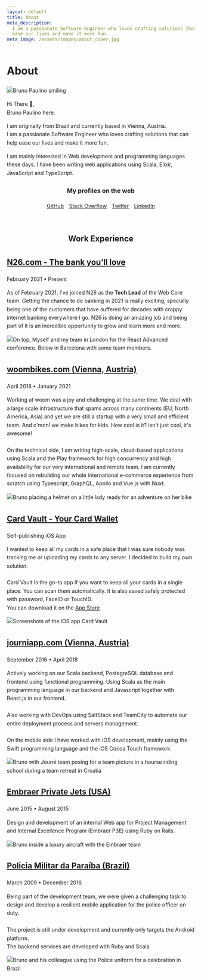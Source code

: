 ```yaml
---
layout: default
title: About
meta_description:
  I am a passionate Software Engineer who loves crafting solutions that can help
  ease our lives and make it more fun.
meta_image: /assets/images/about_cover.jpg
---
```


<div class="flex-center about-me" style="line-height: 1.6;">
    <h1>About</h1>
    <img src="/assets/images/bpaulino_.jpg" class="me" alt="Bruno Paulino smiling"/>
    <p>Hi There 👋,<br/>Bruno Paulino here.</p>
    <p>
        I am originally from Brazil and currently based in Vienna, Austria.<br/>
        I am a passionate Software Engineer who loves crafting solutions that can help ease our lives and make it more fun.
    </p>
    <p>
        I am mainly interested in Web development and programming languages these days. I have been writing web applications using Scala, Elixir, JavaScript and TypeScript.
    </p>
    <div style="text-align: center; padding-bottom: 30px;">
        <h3>My profiles on the web</h3>
        <a href="https://github.com/brunojppb" style="margin-right: 10px">GitHub</a>
        <a href="https://stackoverflow.com/users/2301092/bruno-paulino?tab=profile" style="margin-right: 10px">Stack Overflow</a>
        <a href="https://twitter.com/bpaulino0" style="margin-right: 10px">Twitter</a>
        <a href="https://www.linkedin.com/in/brunojppb/">LinkedIn</a>
    </div>
</div>

<div class="work" style="line-height: 1.6;">
    <div style="text-align: center; margin-bottom: 24px;">
        <h2>Work Experience</h2>
    </div>
  <div class="job-item">
      <div>
          <h2><a href="https://n26.com">N26.com - The bank you’ll love</a></h2>
          <div class="date">February 2021 • Present</div>
          <p>
              As of February 2021, I've joined N26 as the <strong>Tech Lead</strong> of the Web Core team. Getting the chance to do banking in 2021 is really exciting, specially being one of the customers that have suffered for decades with crappy internet banking everywhere I go. N26 is doing an amazing job and being part of it is an incredible opportunity to grow and learn more and more.
          </p>
      </div>
      <img src="/assets/images/n26_team.jpg"
        loading="lazy"
        alt="On top, Myself and my team in London for the React Advanced conference. Below in Barcelona with some team members."/>
  </div>

  <div class="job-item">
      <div>
          <h2><a href="https://woombikes.com">woombikes.com (Vienna, Austria)</a></h2>
          <div class="date">April 2018 • January 2021</div>
          <p>
              Working at woom was a joy and challenging at the same time. We deal with a large scale infrastructure that spams across many continents (EU, North America, Asia) and yet we are still a startup with a very small and efficient team. And c'mon! we make bikes for kids. How cool is it? isn't just cool, it's awesome! 
              <br/><br/>
              On the technical side, I am writing high-scale, cloud-based applications using Scala and the Play framework for high concurrency and high availability for our very international and remote team. I am currently focused on rebuilding our whole international e-commerce experience from scratch using Typescript, GraphQL, Apollo and Vue.js with Nuxt.
          </p>
      </div>
      <img src="/assets/images/woombikes.jpg" 
        loading="lazy"
        alt="Bruno placing a helmet on a little lady ready for an adventure on her bike"/>
  </div>

  <div class="job-item">
      <div>
          <h2><a href="https://apps.apple.com/us/app/card-vault-lite/id1389892665">Card Vault - Your Card Wallet</a></h2>
          <div class="date">Self-publishing iOS App</div>
          <p>
              I wanted to keep all my cards in a safe place that I was sure nobody was tracking me or uploading my cards to any server. I decided to build my own solution.<br/><br/>
              Card Vault is the go-to app if you want to keep all your cards in a single place. You can scan them automatically.
              It is also saved safely protected with password, FaceID or TouchID.<br/>
              You can download it on the <a href="https://apps.apple.com/us/app/card-vault-lite/id1389892665">App Store</a>
          </p>
      </div>
      <img src="/assets/images/card_vault.jpg" 
        loading="lazy"
        alt="Screenshots of the iOS app Card Vault"/>
  </div>

  <div class="job-item">
      <div>
          <h2><a href="https://journiapp.com/">journiapp.com (Vienna, Austria)</a></h2>
          <div class="date">September 2016 • April 2018</div>
          <p>
              Actively working on our Scala backend, PostegreSQL database and frontend using functional programming. Using Scala as the main programming language in our backend and Javascript together with React.js in our frontend.
              <br/><br/>
              Also working with DevOps using SaltStack and TeamCity to automate our entire deployment process and servers management.
              <br/><br/>
              On the mobile side I have worked with iOS development, mainly using the Swift programming language and the iOS Cocoa Touch framework.
          </p>
      </div>
      <img src="/assets/images/journi.jpg" alt="Bruno with Journi team posing for a team picture in a hourse riding school during a team retreat in Croatia"/>
  </div>

  <div class="job-item">
      <div>
          <h2><a href="https://embraer.com/">Embraer Private Jets (USA)</a></h2>
          <div class="date">June 2015 • August 2015</div>
          <p>
              Design and development of an internal Web app for Project Management and Internal Excellence Program (Embraer P3E) using Ruby on Rails.
          </p>
      </div>
      <img src="/assets/images/embraer.jpg" 
        loading="lazy"
        alt="Bruno inside a luxury aircraft with the Embraer team"/>
  </div>

  <div class="job-item">
      <div>
          <h2><a href="http://www.pm.pb.gov.br/portal/">Policia Militar da Paraíba (Brazil)</a></h2>
          <div class="date">March 2009 • December 2016</div>
          <p>
              Being part of the development team, we were given a challenging task to design and develop a resilient mobile application for the police officer on duty.<br/><br/>
              The project is still under development and currently only targets the Android platform.<br/>
              The backend services are developed with Ruby and Scala.
          </p>
      </div>
      <img src="/assets/images/pmpb.jpg" 
        loading="lazy"
        alt="Bruno and his colleague using the Police uniform for a celebration in Brazil"/>
  </div>

</div>

